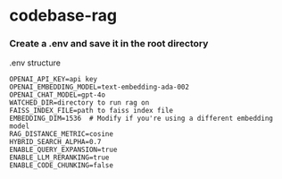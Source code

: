 # codebase-rag


### Create a .env and save it in the root directory 
.env structure
```
OPENAI_API_KEY=api key
OPENAI_EMBEDDING_MODEL=text-embedding-ada-002
OPENAI_CHAT_MODEL=gpt-4o
WATCHED_DIR=directory to run rag on
FAISS_INDEX_FILE=path to faiss index file
EMBEDDING_DIM=1536  # Modify if you're using a different embedding model
RAG_DISTANCE_METRIC=cosine
HYBRID_SEARCH_ALPHA=0.7
ENABLE_QUERY_EXPANSION=true
ENABLE_LLM_RERANKING=true
ENABLE_CODE_CHUNKING=false
```
